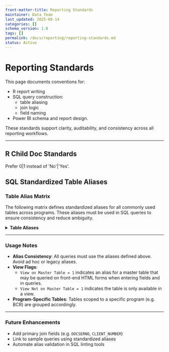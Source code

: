 ```yaml
---
front-matter-title: Reporting Standards  
maintainer: Data Team  
last_updated: 2025-08-14  
categories: []  
schema_version: 1.0  
tags: []  
permalink: /docs/reporting/reporting-standards.md
status: Active  
---
```


# Reporting Standards

This page documents conventions for:

- R report writing
- SQL query construction:
  - table aliasing
  - join logic
  - field naming
- Power BI schema and report design.

These standards support clarity, auditability, and consistency across all reporting workflows.

---

## R Child Doc Standards

Prefer 0|1 instead of 'No'|'Yes'.

## SQL Standardized Table Aliases

### Table Alias Matrix

The following matrix defines standardized aliases for all commonly used tables across programs. These aliases must be used in SQL queries to ensure consistency and reduce ambiguity.

<details>
<summary><strong>Table Aliases</strong></summary>

| Table Source   | Table Name                       | Alias        | View on Master Table | View Not on Master Table | Primary Join Fields(s) |
|----------------|----------------------------------|--------------|----------------------|--------------------------|------------------------|
| ALL            | ADA_SU_AGENCY                    | ADA          | 1                    | 0                        |                        |
| ALL            | ADA_SU_STATUS                    | CIMOR_ADA    | 1                    | 0                        |                        |
| ALL            | CASENOTEDETAIL                   | CN           | 0                    | 0                        |                        |
| ALL            | CIMOR_STATUS                     | CIMOR_STATUS | 1                    | 0                        |                        |
| ALL            | CLIENT                           | C            | 0                    | 0                        |                        |
| ALL            | CLIENTSTATUS                     | S            | 1                    | 0                        |                        |
| ALL            | CLOSINGREASON                    | CR           | 1                    | 0                        |                        |
| ALL            | CMHC_AGENCY                      | CMHC         | 1                    | 0                        |                        |
| ALL            | CONTACTTYPE                      | CT           | 1                    | 0                        |                        |
| ALL            | EDUCATIONLEVEL                   | EDLEVEL      | 1                    | 0                        |                        |
| ALL            | EMPOLOYMENTSTATUS                | EMPSTATUS    | 1                    | 0                        |                        |
| ALL            | GENDER                           | G            | 1                    | 0                        |                        |
| ALL            | HRFORM                           | HR           | 0                    | 0                        |                        |
| ALL            | MANAGED_MEDICAID_PROVIDER        | MMP          | 1                    | 0                        |                        |
| ALL            | MASTERSERVICE                    | MS           | 1                    | 0                        |                        |
| ALL            | PATHWAY                          | PWY          | 0                    | 0                        |                        |
| ALL            | PATHWAYCLIENT                    | PC           | 0                    | 0                        |                        |
| ALL            | PATHWAYEVENT                     | PE           | 0                    | 0                        |                        |
| ALL            | PATHWAYEVENTCLIENT               | PEC          | 0                    | 0                        |                        |
| ALL            | PAYOR_SOURCE                     | PAY          | 1                    | 0                        |                        |
| ALL            | PROGRAM_REFERRAL_SOURCES         | PRS          | 1                    | 0                        |                        |
| ALL            | PROVIDER                         | P            | 0                    | 0                        |                        |
| ALL            | PROVIDERHIERARCHY                | PH           | 0                    | 0                        |                        |
| ALL            | PROVIDERPLACEMENT                | PP           | 0                    | 0                        |                        |
| ALL            | Q_CLIENT                         | C            | 0                    | 1                        |                        |
| ALL            | Q_CLIENTPASSPORT                 | CP           | 0                    | 1                        |                        |
| ALL            | RACE                             | R            | 1                    | 0                        |                        |
| ALL            | SERVICESITE                      | SP           | 0                    | 0                        |                        |
| ALL            | USERCASELOAD                     | CL           | 0                    | 0                        |                        |
| BCR            | BCR_CHURCHES                     | CHURCH       | 1                    | 0                        |                        |
| BCR            | BCR_PROGRAM_PARTICIPATION        | PART         | 1                    | 0                        |                        |
| BCR            | PWBCRCLIENTCOUNSELINGSESSIONS    | BCC          | 0                    | 0                        |                        |
| BCR            | PWBCREVENT                       | EVENT        | 0                    | 0                        |                        |
| BCR            | PWBCRGRANT                       | BCRGRANT     | 0                    | 0                        |                        |
| BCR            | PWBCRINITIALCONTACT              | BIC          | 0                    | 0                        |                        |
| BCR            | PWBCRPRESENTINGCONCERNS          | BPC          | 0                    | 0                        |                        |
| BCR            | PWBCRREFERRAL                    | BREF         | 0                    | 0                        |                        |
| BCR            | PWBCRREFERRALSPLACED             | BRP          | 0                    | 0                        |                        |
| BCR            | Q_BCR_ACTIVE_HOUSING_STATUS      | BHOUSE       | 0                    | 1                        |                        |
| BCR            | Q_BCR_ACTIVE_PAYOR_SOURCE        | BPAY         | 0                    | 1                        |                        |
| BCR            | Q_BCR_CLIENT                     | BCLIENT      | 0                    | 1                        |                        |
| BCR            | Q_BCR_PATHCLIENT_ENROLLMENTS     | BENROLL      | 0                    | 1                        |                        |
| BCR            | Q_BCR_PATHWAY_FORM_DOCSERNOS     | BPF          | 0                    | 1                        |                        |
| Complex   Care | PWCOMPLEXCAREROSTER              | ROSTER       | 0                    | 0                        |                        |
| Complex   Care | Q_COMPLEX_CARE_ROSTER            | ROSTER       | 0                    | 1                        |                        |
| EPICC          | COMMUNITY_REFERRAL_SOURCES       | CRS          | 1                    | 0                        |                        |
| EPICC          | EPICC_EMS_FIRE_DISTRICT          | EMS          | 1                    | 0                        |                        |
| EPICC          | EPICC_PROGRAM_PARTICIPATION      | EPP          | 1                    | 0                        |                        |
| EPICC          | EPICC_SU_TX_AGENCY               | SUTXAGENCY   | 1                    | 0                        |                        |
| EPICC          | PWEPICCINITIALCONTACT            | EIC          | 0                    | 0                        |                        |
| EPICC          | PWEPICCREENGAGEMENTFORM          | REENGAGE     | 0                    | 0                        |                        |
| EPICC          | PWEPICCREFERRAL                  | EREF         | 0                    | 0                        |                        |
| EPICC          | PWEPICCSIXMONTHFOLLOWUP          | ESIXM        | 0                    | 0                        |                        |
| EPICC          | PWEPICCSORPILOTCESCLIENTCONTACT  | ESPCC        | 0                    | 0                        |                        |
| EPICC          | PWEPICCTHIRTYDAYFOLLOWUP         | ETHIRTYD     | 0                    | 0                        |                        |
| EPICC          | PWEPICCTHREEMONTHFOLLOWUP        | ETHREEM      | 0                    | 0                        |                        |
| EPICC          | PWEPICCTWOWEEKFOLLOWUP           | ETWOW        | 0                    | 0                        |                        |
| EPICC          | PWSUBROADTREATMENTAGENCY         | SUTX         | 0                    | 0                        |                        |
| EPICC          | Q_EPICC_ACTIVE_HOUSING_STATUS    | EHOUSE       | 0                    | 1                        |                        |
| EPICC          | Q_EPICC_ACTIVE_PAYOR_SOURCE      | EPAY         | 0                    | 1                        |                        |
| EPICC          | Q_EPICC_CLIENT                   | ECLIENT      | 0                    | 1                        |                        |
| EPICC          | Q_EPICC_LATEST_SU_TX_AGENCY      | ESUTX        | 0                    | 1                        |                        |
| EPICC          | Q_EPICC_PATHCLIENT_ENROLLMENTS   | EENROLL      | 0                    | 1                        |                        |
| EPICC          | Q_EPICC_PATHWAY_FORM_DOCSERNOS   | EPF          | 0                    | 1                        |                        |
| EPICC          | Q_EPICC_REENGAGE                 | REENGAGE     | 0                    | 1                        |                        |
| ERE            | PWERECLIENTNEEDS                 | ERENEEDS     | 0                    | 0                        |                        |
| ERE            | Q_ERE_BHS                        | EREBHS       | 0                    | 1                        |                        |
| ERE            | Q_ERE_CLIENT                     | ERECLIENT    | 0                    | 1                        |                        |
| ERE            | Q_ERE_CLIENT_NEEDS               | ERENEEDS     | 0                    | 1                        |                        |
| ERE            | Q_ERE_IHNA                       | EREIHNA      | 0                    | 1                        |                        |
| ERE            | Q_ERE_PATHCLIENT_ENROLLMENTS     | EREENROLL    | 0                    | 1                        |                        |
| ERE            | Q_ERE_PATHWAY_FORM_DOCSERNOS     | EREPF        | 0                    | 1                        |                        |
| ERE            | Q_ERE_REFERRAL                   | EREREF       | 0                    | 1                        |                        |
| ERE            | Q_ERE_SIX_MONTH                  | ERESIXM      | 0                    | 1                        |                        |
| ERE            | Q_ERE_THREE-MONTH                | ERETHREEM    | 0                    | 1                        |                        |
| YERE           | PWYERE30DAYFOLLOWUPTP            | YTHIRTYD     | 0                    | 0                        |                        |
| YERE           | PWYERE3MONTHFOLLOWUPTP           | YTHREEM      | 0                    | 0                        |                        |
| YERE           | PWYERE6MONTHFOLLOWUPTP           | YSIXM        | 0                    | 0                        |                        |
| YERE           | PWYEREBEHAVIORALHEALTHSERVICESTP | YBHS         | 0                    | 0                        |                        |
| YERE           | PWYERECAREGIVERPROGRAMNEEDS      | CARE         | 0                    | 0                        |                        |
| YERE           | PWYEREHOSPITALVISITNOTE          | HOSP         | 0                    | 0                        |                        |
| YERE           | PWYEREINITIALCONTACT             | YIA          | 0                    | 0                        |                        |
| YERE           | PWYEREREFERRAL                   | YREF         | 0                    | 0                        |                        |
| YERE           | Q_YERE_ACTIVE_HOUSING_STATUS     | YHOUSE       | 0                    | 1                        |                        |
| YERE           | Q_YERE_ACTIVE_PAYOR_SOURCE       | YPAY         | 0                    | 1                        |                        |
| YERE           | Q_YERE_CLIENT                    | YCLIENT      | 0                    | 1                        |                        |
| YERE           | Q_YERE_PATHCLIENT_ENROLLMENTS    | YENROLL      | 0                    | 1                        |                        |
| YERE           | Q_YERE_PATHWAY_FORM_DOCSERNOS    | YPF          | 0                    | 1                        |                        |
| YERE           | YERE_TYPE_OF_SCHOOL_DISCIPLINE   | YTSD         | 1                    | 0                        |                        |
| ...            | ...   | ...                      | ...          | ...                  | ...                         |

> For additional guidance on join logic, see [documentation-standards.md](../data-team-processes/documentation-standards.md).

</details>

---

### Usage Notes

- **Alias Consistency**: All queries must use the aliases defined above. Avoid ad hoc or legacy aliases.
- **View Flags**:
  - `View on Master Table = 1` indicates an alias for a master table that may be queried on front-end HTML forms when entering fields and in queries.
  - `View Not on Master Table = 1` indicates the table is only available in a view.
- **Program-Specific Tables**: Tables scoped to a specific program (e.g. BCR) are grouped accordingly.

---

### Future Enhancements

- Add primary join fields (e.g. `DOCSERNO`, `CLIENT_NUMBER`)
- Link to sample queries using standardized aliases
- Automate alias validation in SQL linting tools
